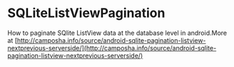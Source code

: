 # SQLiteListViewPagination
How to paginate SQlite ListView data at the database level in android.More at [http://camposha.info/source/android-sqlite-pagination-listview-nextprevious-serverside/](http://camposha.info/source/android-sqlite-pagination-listview-nextprevious-serverside/)
